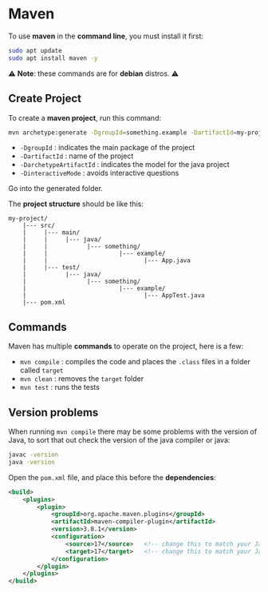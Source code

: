 # Maven

To use **maven** in the **command line**, you must install it first:
```bash
sudo apt update
sudo apt install maven -y
```
:warning: **Note**: these commands are for **debian** distros. :warning:

## Create Project

To create a **maven project**, run this command:
```bash
mvn archetype:generate -DgroupId=something.example -DartifactId=my-project -DarchetypeArtifactId=maven-archetype-quickstart -DinteractiveMode=false
```

- `-DgroupId` : indicates the main package of the project
- `-DartifactId` : name of the project
- `-DarchetypeArtifactId` : indicates the model for the java project
- `-DinteractiveMode` : avoids interactive questions

Go into the generated folder.

The **project structure** should be like this:
```plaintext
my-project/
    |--- src/
    |     |--- main/
    |     |     |--- java/
    |     |           |--- something/
    |     |                    |--- example/
    |     |                           |--- App.java
    |     |--- test/
    |           |--- java/
    |                 |--- something/
    |                          |--- example/
    |                                 |--- AppTest.java
    |--- pom.xml
```

## Commands

Maven has multiple **commands** to operate on the project, here is a few:
- `mvn compile` : compiles the code and places the `.class` files in a folder called `target`
- `mvn clean` : removes the `target` folder
- `mvn test` : runs the tests

## Version problems

When running `mvn compile` there may be some problems with the version of Java, to sort that out check the version of the java compiler or java:
```bash
javac -version
java -version
```

Open the `pom.xml` file, and place this before the **dependencies**:
```xml
<build>
    <plugins>
        <plugin>
            <groupId>org.apache.maven.plugins</groupId>
            <artifactId>maven-compiler-plugin</artifactId>
            <version>3.8.1</version>
            <configuration>
                <source>17</source>   <!-- change this to match your Java version -->
                <target>17</target>   <!-- change this to match your Java version -->
            </configuration>
        </plugin>
    </plugins>
</build>
```
